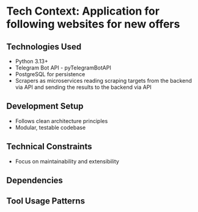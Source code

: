 # Tech Context: Application for following websites for new offers

## Technologies Used
- Python 3.13+
- Telegram Bot API - pyTelegramBotAPI
- PostgreSQL for persistence
- Scrapers as microservices reading scraping targets from the backend via API and sending the results to the backend via API

## Development Setup
- Follows clean architecture principles
- Modular, testable codebase

## Technical Constraints
- Focus on maintainability and extensibility

## Dependencies

## Tool Usage Patterns
